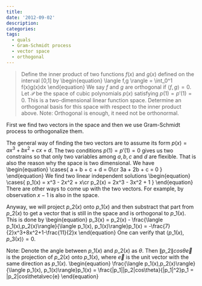 ```yaml
---
title:
date: '2012-09-02'
description:
categories:
tags:
  - quals
  - Gram-Schmidt process
  - vector space
  - orthogonal
---
```


>Define the inner product of two functions $f(x)$ and $g(x)$ defined on the interval [0,1] by
\begin{equation}
\langle f,g \rangle = \int_0^1 f(x)g(x)dx
\end{equation}
We say $f$ and $g$ are orthogonal if $\langle f,g \rangle = 0$.
Let $\mathcal{P}$ be the space of cubic polynomials $p(x)$ satisfying $p(1)=p'(1)=0$. This is a two-dimensional linear function space. Determine an orthogonal basis for this space with respect to the inner product above. Note: Orthogonal is enough, it need not be orthonormal.

First we find two vectors in the space and then we use Gram-Schmidt process to orthogonalize them. 

The general way of finding the two vectors are to assume its form $p(x)=ax^3+bx^2+cx+d$. The two conditions $p(1)=p'(1)=0$ gives us two constrains so that only two variables among $a,b,c$ and $d$ are flexible. That is also the reason why the space is two dimensional. We have
\begin{equation}
\cases{
    a + b + c + d = 0\cr
    3a + 2b + c = 0
}
\end{equation}
We find two linear independent solutions
\begin{equation}
\cases{
    p\_1(x) = x^3 - 2x^2 + x\cr
    p\_2(x) = 2x^3 - 3x^2 + 1
}
\end{equation}
There are other ways to come up with the two vectors. For example, by observation $x-1$ is also in the space.

Anyway, we will project $p\_2(x)$ onto $p\_1(x)$ and then substract that part from $p\_2(x)$ to get a vector that is still in the space and is orthogonal to $p\_1(x)$. This is done by
\begin{equation}
p\_3(x) = p\_2(x) - \frac{\langle p\_1(x),p\_2(x)\rangle}{\langle p\_1(x), p\_1(x)\rangle}p\_1(x) = -\frac{7}{2}x^3+8x^2+1-\frac{11}{2}x
\end{equation}
One can verify that $\langle p\_1(x), p\_3(x) \rangle = 0$.

Note: Denote the angle between $p\_1(x)$ and $p\_2(x)$ as $\theta$. Then $\|p\_2\|cos\theta\vec{e}$ is the projection of $p\_2(x)$ onto $p\_1(x)$, where $\vec{e}$ is the unit vector with the same direction as $p\_1(x)$. 
\begin{equation}
\frac{\langle p\_1(x),p\_2(x)\rangle}{\langle p\_1(x), p\_1(x)\rangle}p\_1(x) = \frac{\|p\_1\|\|p\_2\|cos\theta}{\|p\_1\|^2}p\_1 = \|p\_2\|cos\theta\vec{e}
\end{equation}


